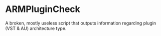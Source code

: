 # ARMPluginCheck
A broken, mostly useless script that outputs information regarding plugin (VST &amp; AU) architecture type.
